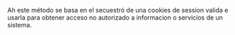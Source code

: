 Ah este método se basa en el secuestró de una cookies de session valida e usarla para obtener acceso no autorizado a informacion o servicios de un sistema.